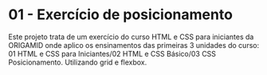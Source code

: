 # 01 - Exercício de posicionamento
Este projeto trata de um exercício do curso HTML e CSS para iniciantes da ORIGAMID onde aplico os ensinamentos das primeiras 3 unidades do curso: 01 HTML e CSS para Iniciantes/02 HTML e CSS Básico/03 CSS Posicionamento.
Utilizando grid e flexbox.
